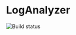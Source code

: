 # LogAnalyzer

![Build status](https://github.com/daniil49926/LogAnalyzer/actions/workflows/checks.yml/badge.svg?branch=main)